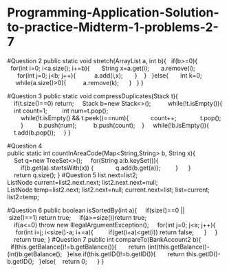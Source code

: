 # Programming-Application-Solution-to-practice-Midterm-1-problems-2-7
#Question 2
public static void stretch(ArrayList<String> a, int b){
  if(b>=0){
  for(int i=0; i<a.size(); i+=b){
      String x=a.get(i);
      a.remove(i);
      for(int j=0; j<b; j++){
          a.add(i,x);
      }
   }
  }else{
      int k=0;
     while(a.size()>0){
         a.remove(k);
     }
  }
}

#Question 3
public static void compressDuplicates(Stack<Integer> t){
    if(t.size()==0) return;
    Stack<Integer> b=new Stack<>();
    
    while(!t.isEmpty()){
    int count=1;
        int num=t.pop();
        while(!t.isEmpty() && t.peek()==num){
            count++;
             t.pop();
        }
        b.push(num);
         b.push(count);
   }
    while(!b.isEmpty()){
    t.add(b.pop());
    }
}

#Question 4
public static int countInAreaCode(Map<String,String> b, String x){
    Set<String> q=new TreeSet<>();
    for(String a:b.keySet()){
        if(b.get(a).startsWith(x)) {
            q.add(b.get(a));
        }
     }
    return q.size();
}
#Question 5
list.next=list2;
ListNode current=list2.next.next;
list2.next.next=null;
ListNode temp=list2.next;
list2.next=null;
current.next=list;
list=current;
list2=temp;

#Question 6
public boolean isSortedBy(int a){
    if(size()==0 || size()==1) return true;
    if(a>=size())return true;
    if(a<=0) throw new IllegalArgumentException();
    for(int j=0; j<a; j++){
     for(int i=j; i<size()-a; i+=a){
        if(get(i+a)<get(i)) return false;
     }
    }
    return true;
}
#Question 7
public int compareTo(BankAccount2 b){
  if(this.getBalance()!=b.getBalance()){
      return (int)this.getBalance()-(int)b.getBalance();
  }else if(this.getID()!=b.getID()){
      return this.getID()-b.getID();
  }else{
   return 0;   
  }
}
